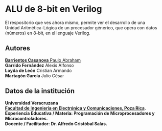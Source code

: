 # ALU de 8-bit en Verilog

El respositorio que ves ahora mismo, permite ver el desarrollo de una Unidad Aritmética-Lógica de un procesador génerico, que opera con datos (números) en 8-bit, en el lenguaje Verilog.

## Autores
[<b>Barrientos Casanova</b> Paulo Abraham](https://github.com/pauloabr18)<br>
<b>Garrido Fernández</b> Alexis Alfonso<br>
<b>Loyda de León</b> Cristian Armando<br>
<b>Martagón García</b> Julio César<br>

## Datos de la institución
<b>Universidad Veracruzana<b><br>
<b>[Facultad de Ingeniería en Electrónica y Comunicaciones, Poza Rica](https://www.uv.mx/pozarica/fiec/)</b>.
<b>Experiencia Educativa / Materia</b>: Programación de Microprocesadores y Microcontroladores.<br>
<b>Docente / Facilitador</b>: Dr. Alfredo Cristóbal Salas.